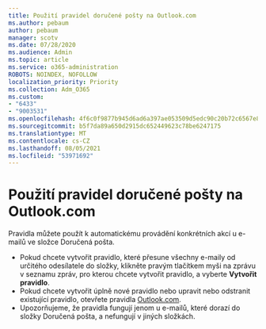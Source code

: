 ```yaml
---
title: Použití pravidel doručené pošty na Outlook.com
ms.author: pebaum
author: pebaum
manager: scotv
ms.date: 07/28/2020
ms.audience: Admin
ms.topic: article
ms.service: o365-administration
ROBOTS: NOINDEX, NOFOLLOW
localization_priority: Priority
ms.collection: Adm_O365
ms.custom:
- "6433"
- "9003531"
ms.openlocfilehash: 4f6c0f9877b945d6ad6a397ae053509d5edc90c20b72c6567e867268ee1eda04
ms.sourcegitcommit: b5f7da89a650d2915dc652449623c78be6247175
ms.translationtype: MT
ms.contentlocale: cs-CZ
ms.lasthandoff: 08/05/2021
ms.locfileid: "53971692"
---
```

# <a name="use-inbox-rules-in-outlookcom"></a>Použití pravidel doručené pošty na Outlook.com

Pravidla můžete použít k automatickému provádění konkrétních akcí u e-mailů ve složce Doručená pošta.

- Pokud chcete vytvořit pravidlo, které přesune všechny e-maily od určitého odesílatele do složky, klikněte pravým tlačítkem myši na zprávu v seznamu zpráv, pro kterou chcete vytvořit pravidlo, a vyberte  **Vytvořit pravidlo**.
- Pokud chcete vytvořit úplně nové pravidlo nebo upravit nebo odstranit existující pravidlo, otevřete pravidla [Outlook.com](https://go.microsoft.com/fwlink/?linkid=2118142).
- Upozorňujeme, že pravidla fungují jenom u e-mailů, které dorazí do složky Doručená pošta, a nefungují v jiných složkách.

